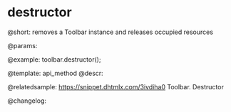 destructor
=============

@short: removes a Toolbar instance and releases occupied resources


@params:




@example:
toolbar.destructor();


@template: api_method
@descr:


@relatedsample: https://snippet.dhtmlx.com/3ivdiha0	Toolbar. Destructor


@changelog:


